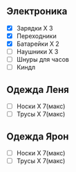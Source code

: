 ## Электроника
- [x] Зарядки Х 3
- [x] Переходники
- [x] Батарейки Х 2
- [ ] Наушники Х 3
- [ ] Шнуры для часов
- [ ] Киндл
## Одежда Леня

- [ ] Носки Х 7(макс)
- [ ] Трусы Х 7(макс)

## Одежда Ярон

- [ ] Носки Х 7(макс)
- [ ] Трусы Х 7(макс)